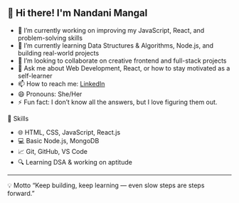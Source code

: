 ## 👋 Hi there! I'm Nandani Mangal

- 🔭 I’m currently working on improving my JavaScript, React, and problem-solving skills  
- 🌱 I’m currently learning Data Structures & Algorithms, Node.js, and building real-world projects  
- 👯 I’m looking to collaborate on creative frontend and full-stack projects   
- 💬 Ask me about Web Development, React, or how to stay motivated as a self-learner  
- 📫 How to reach me: [LinkedIn](https://www.linkedin.com/in/nandani-mangal-b36703273/) 
- 😄 Pronouns: She/Her  
- ⚡ Fun fact: I don’t know all the answers, but I love figuring them out.


 🧠 Skills
- 🌐 HTML, CSS, JavaScript, React.js  
- 💻 Basic Node.js, MongoDB  
- 📈 Git, GitHub, VS Code  
- 🔍 Learning DSA & working on aptitude  

---

 💡 Motto
“Keep building, keep learning — even slow steps are steps forward.”
